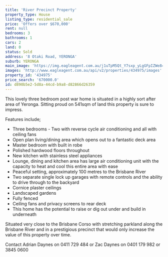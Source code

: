 ```yaml
---
title: 'River Precinct Property'
property_type: House
listing_type: residential_sale
price: 'Offers over $670,000'
rent: null
bedrooms: 3
bathrooms: 1
cars: 2
land: 0
status: Sold
address: '8 Otaki Road, YERONGA'
suburb: YERONGA
main_image: 'https://img.eagleagent.com.au/j1uTpM5Qt_Y7sxp_yLgGFpIZWe8=/1280x854/smart/https://s3-us-west-2.amazonaws.com/eagleagent-orig/images/6819457/105805124-image-M.jpg'
images: 'http://www.eagleagent.com.au/api/v2/properties/434975/images'
property_id: '434975'
price_search: '670000.0'
id: d890b5e2-5d8a-44cd-b9a8-d82866d26359
---
```

This lovely three bedroom post war home is situated in a highly sort after area of Yeronga. Sitting proud on 541sqm of land this property is sure to impress.

Features include;
*  Three bedrooms - Two with reverse cycle air conditioning and all with ceiling fans
*  Open plan living/dining area which opens out to a fantastic deck area
*  Master bedroom with built in robe
*  Polished hardwood floors throughout
*  New kitchen with stainless steel appliances
*  Lounge, dining and kitchen area has large air conditioning unit with the capacity to heat and cool this entire area with ease
*  Peaceful setting, approximately 100 metres to the Brisbane River
*  Two separate single lock up garages with remote controls and the ability to drive through to the backyard
*  Cornice plaster ceilings
*  Landscaped gardens
*  Fully fenced
*  Ceiling fans and privacy screens to rear deck
*  This home has the potential to raise or dig out under and build in underneath

Situated very close to the Brisbane Corso with stretching parkland along the Brisbane River and in a prestigious precinct that would only increase the value of this property over time.

Contact Adrian Daynes on 0411 729 484 or Zac Daynes on 0401 179 982 or 3845 0600